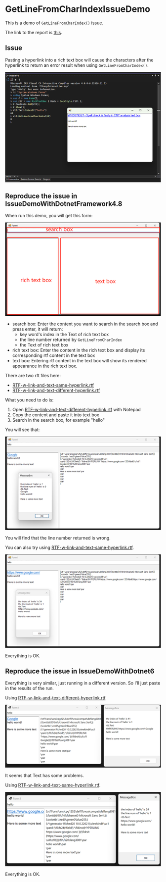 # GetLineFromCharIndexIssueDemo

This is a demo of `GetLineFromCharIndex()` issue.

The link to the report is [this](https://developercommunity.visualstudio.com/t/GetLineFromCharIndex-return-an-error-res/10314554?ref=native&refTime=1679278280356&refUserId=7f97d742-559b-6229-82cb-d5d0f4d515ab).

## Issue

Pasting a hyperlink into a rich text box will cause the characters after the hyperlink to return an error result when using `GetLineFromCharIndex()`.

![with C# interactive](./imgs/GetLineFromCharIndexIssueWithCSharpInteractive.png)

## Reproduce the issue in IssueDemoWithDotnetFramework4.8

When run this demo, you will get this form:

![Demo Form](./imgs/demoForm.png)

- search box: Enter the content you want to search in the search box and press enter, it will return:
  - key word's index in the Text of rich text box
  - the line number returned by `GetLineFromCharIndex`
  - the Text of rich text box
- rich text box: Enter the content in the rich text box and display its corresponding rtf content in the text box
- text box: Entering rtf content in the text box will show its rendered appearance in the rich text box.

There are two rft files here:

- [RTF-w-link-and-text-same-hyperlink.rtf](./RTF-w-link-and-text-same-hyperlink.rtf)
- [RTF-w-link-and-text-different-hyperlink.rtf](./RTF-w-link-and-text-different-hyperlink.rtf)

What you need to do is:

1. Open [RTF-w-link-and-text-different-hyperlink.rtf](./RTF-w-link-and-text-different-hyperlink.rtf) with Notepad
2. Copy the content and paste it into text box
3. Search in the search box, for example "hello"

You will see that:

![result in DotnetFramework4.8](./imgs/resultInDotnetFramework4.8_1.png)

You will find that the line number returned is wrong.

You can also try using [RTF-w-link-and-text-same-hyperlink.rtf](./RTF-w-link-and-text-same-hyperlink.rtf).

![result in DotnetFramework4.8](./imgs/resultInDotnetFramework4.8_2.png)

Everything is OK.

## Reproduce the issue in IssueDemoWithDotnet6

Everything is very similar, just running in a different version. So I'll just paste in the results of the run.

Using [RTF-w-link-and-text-different-hyperlink.rtf](./RTF-w-link-and-text-different-hyperlink.rtf)

![result in Dotnet6](./imgs/resultInDotnet6_1.png)

It seems that Text has some problems.

Using [RTF-w-link-and-text-same-hyperlink.rtf](./RTF-w-link-and-text-same-hyperlink.rtf).

![result in Dotnet6](./imgs/resultInDotnet6_2.png)

Everything is OK.
